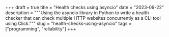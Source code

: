 +++
draft = true
title = "Health checks using asyncio"
date = "2023-09-22"
description = """Using the asyncio library in Python to write a health checker that can check
multiple HTTP websites concurrently as a CLI tool using Click."""
slug = "health-checks-using-asyncio"
tags = ["programming", "reliability"]
+++
